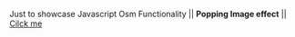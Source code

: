 Just to showcase Javascript Osm Functionality || **Popping Image effect** || <a href=" https://himanshukrprasad.github.io/lala/">Cilck me</a>
